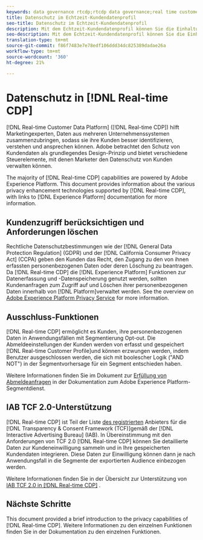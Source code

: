 ```yaml
---
keywords: data governance rtcdp;rtcdp data governance;real time customer data profile data governance;privacy rtcdp;rtcdp privacy
title: Datenschutz im Echtzeit-Kundendatenprofil
seo-title: Datenschutz im Echtzeit-Kundendatenprofil
description: Mit dem Echtzeit-Kundendatenprofil können Sie die Einhaltung von Datenschutzbestimmungen bei Ihren Datenvorgängen optimieren.
seo-description: Mit dem Echtzeit-Kundendatenprofil können Sie die Einhaltung von Datenschutzbestimmungen bei Ihren Datenvorgängen optimieren.
translation-type: tm+mt
source-git-commit: f86f7483e7e78edf106ddd34dc825389dadae26a
workflow-type: tm+mt
source-wordcount: '360'
ht-degree: 21%

---
```



# Datenschutz in [!DNL Real-time CDP]

[!DNL Real-time Customer Data Platform] ([!DNL Real-time CDP]) hilft Marketingexperten, Daten aus mehreren Unternehmenssystemen zusammenzubringen, sodass sie ihre Kunden besser identifizieren, verstehen und ansprechen können. Adobe betrachtet den Schutz von Kundendaten als grundlegendes Design-Prinzip und bietet verschiedene Steuerelemente, mit denen Marketer den Datenschutz von Kunden verwalten können.

The majority of [!DNL Real-time CDP] capabilities are powered by Adobe Experience Platform. This document provides information about the various privacy enhancement technologies supported by [!DNL Real-time CDP], with links to [!DNL Experience Platform] documentation for more information.

## Kundenzugriff berücksichtigen und Anforderungen löschen

Rechtliche Datenschutzbestimmungen wie der [!DNL General Data Protection Regulation] (GDPR) und der [!DNL California Consumer Privacy Act] (CCPA) geben den Kunden das Recht, den Zugang zu den von ihnen erfassten personenbezogenen Daten oder deren Löschung zu beantragen. Da [!DNL Real-time CDP] die [!DNL Experience Platform] Funktionen zur Datenerfassung und -Datenspeicherung genutzt werden, sollten Kundenanfragen zum Zugriff auf und Löschen ihrer personenbezogenen Daten innerhalb von [!DNL Platform]verwaltet werden. See the overview on [Adobe Experience Platform Privacy Service](../../privacy-service/home.md) for more information.

## Ausschluss-Funktionen

[!DNL Real-time CDP] ermöglicht es Kunden, ihre personenbezogenen Daten in Anwendungsfällen mit Segmentierung Opt-out. Die Abmeldeeinstellungen der Kunden werden von erfasst und gespeichert [!DNL Real-time Customer Profile]und können erzwungen werden, indem Benutzer ausgeschlossen werden, die sich mit boolescher Logik (&quot;AND NOT&quot;) in der Segmentvorhersage für ein Segment entschieden haben.

Weitere Informationen finden Sie im Dokument zur [Erfüllung von Abmeldeanfragen](../../segmentation/honoring-opt-outs.md) in der Dokumentation zum Adobe Experience Platform-Segmentdienst.

## IAB TCF 2.0-Unterstützung

[!DNL Real-time CDP] ist Teil der Liste [des registrierten](https://iabeurope.eu/vendor-list-tcf-v2-0/) Anbieters für die [!DNL Transparency & Consent Framework (TCF)]gemäß der [!DNL Interactive Advertising Bureau] (IAB). In Übereinstimmung mit den Anforderungen von TCF 2.0 [!DNL Real-time CDP] können Sie detaillierte Daten zur Kundeneinwilligung sammeln und in Ihre gespeicherten Kundendaten integrieren. Diese Daten zur Einwilligung können dann je nach Anwendungsfall in die Segmente der exportierten Audience einbezogen werden.

Weitere Informationen finden Sie in der Übersicht zur Unterstützung von [IAB TCF 2.0 in [!DNL Real-time CDP]](./iab/overview.md) .

## Nächste Schritte

This document provided a brief introduction to the privacy capabilities of [!DNL Real-time CDP]. Weitere Informationen zu den einzelnen Funktionen finden Sie in der Dokumentation zu den einzelnen Funktionen.